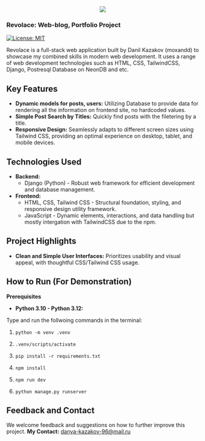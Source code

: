<p align="center"><img src="https://i.postimg.cc/wvqj5Tnh/6aed7e76bed4492fbb1c73122ca736a0-free.png" /></p>

### Revolace: Web-blog, Portfolio Project

[![License: MIT](https://img.shields.io/badge/License-MIT-yellow.svg)](https://opensource.org/licenses/MIT)

Revolace is a full-stack web application built by Danil Kazakov (moxandd) to showcase my combined skills in modern web development. It uses a range of web development technologies such as HTML, CSS, TailwindCSS, Django, Postresql Database on NeonDB and etc.

## Key Features

- **Dynamic models for posts, users:** Utilizing Database to provide data for rendering all the information on frontend site, no hardcoded values.
- **Simple Post Search by Titles:** Quickly find posts with the filetering by a title.
- **Responsive Design:** Seamlessly adapts to different screen sizes using Tailwind CSS, providing an optimal experience on desktop, tablet, and mobile devices.

## Technologies Used

- **Backend:**
  - Django (Python) - Robust web framework for efficient development and database management.
- **Frontend:**
  - HTML, CSS, Tailwind CSS - Structural foundation, styling, and responsive design utility framework.
  - JavaScript - Dynamic elements, interactions, and data handling but mostly intergation with TailwindCSS due to the npm.

## Project Highlights

- **Clean and Simple User Interfaces:** Prioritizes usability and visual appeal, with thoughtful CSS/Tailwind CSS usage.

## How to Run (For Demonstration)

**Prerequisites**

- **Python 3.10 - Python 3.12:**

Type and run the follwoing commands in the terminal:

1. `python -m venv .venv`

2. `.venv/scripts/activate`

3. `pip install -r requirements.txt`

4. `npm install`

5. `npm run dev`

6. `python manage.py runserver`

## Feedback and Contact

We welcome feedback and suggestions on how to further improve this project.
**My Contact:** danya-kazakov-96@mail.ru
